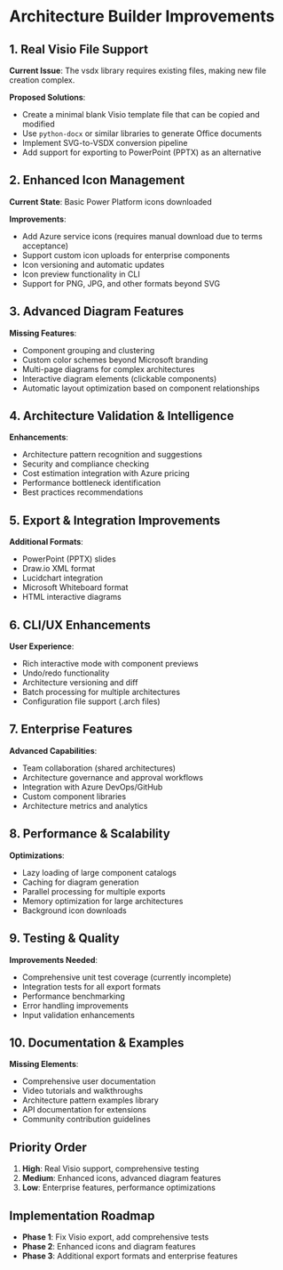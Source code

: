# Architecture Builder Improvements

## 1. Real Visio File Support
**Current Issue**: The vsdx library requires existing files, making new file creation complex.

**Proposed Solutions**:
- Create a minimal blank Visio template file that can be copied and modified
- Use `python-docx` or similar libraries to generate Office documents
- Implement SVG-to-VSDX conversion pipeline
- Add support for exporting to PowerPoint (PPTX) as an alternative

## 2. Enhanced Icon Management
**Current State**: Basic Power Platform icons downloaded

**Improvements**:
- Add Azure service icons (requires manual download due to terms acceptance)
- Support custom icon uploads for enterprise components
- Icon versioning and automatic updates
- Icon preview functionality in CLI
- Support for PNG, JPG, and other formats beyond SVG

## 3. Advanced Diagram Features
**Missing Features**:
- Component grouping and clustering
- Custom color schemes beyond Microsoft branding
- Multi-page diagrams for complex architectures
- Interactive diagram elements (clickable components)
- Automatic layout optimization based on component relationships

## 4. Architecture Validation & Intelligence
**Enhancements**:
- Architecture pattern recognition and suggestions
- Security and compliance checking
- Cost estimation integration with Azure pricing
- Performance bottleneck identification
- Best practices recommendations

## 5. Export & Integration Improvements
**Additional Formats**:
- PowerPoint (PPTX) slides
- Draw.io XML format
- Lucidchart integration
- Microsoft Whiteboard format
- HTML interactive diagrams

## 6. CLI/UX Enhancements
**User Experience**:
- Rich interactive mode with component previews
- Undo/redo functionality
- Architecture versioning and diff
- Batch processing for multiple architectures
- Configuration file support (.arch files)

## 7. Enterprise Features
**Advanced Capabilities**:
- Team collaboration (shared architectures)
- Architecture governance and approval workflows
- Integration with Azure DevOps/GitHub
- Custom component libraries
- Architecture metrics and analytics

## 8. Performance & Scalability
**Optimizations**:
- Lazy loading of large component catalogs
- Caching for diagram generation
- Parallel processing for multiple exports
- Memory optimization for large architectures
- Background icon downloads

## 9. Testing & Quality
**Improvements Needed**:
- Comprehensive unit test coverage (currently incomplete)
- Integration tests for all export formats
- Performance benchmarking
- Error handling improvements
- Input validation enhancements

## 10. Documentation & Examples
**Missing Elements**:
- Comprehensive user documentation
- Video tutorials and walkthroughs
- Architecture pattern examples library
- API documentation for extensions
- Community contribution guidelines

## Priority Order
1. **High**: Real Visio support, comprehensive testing
2. **Medium**: Enhanced icons, advanced diagram features
3. **Low**: Enterprise features, performance optimizations

## Implementation Roadmap
- **Phase 1**: Fix Visio export, add comprehensive tests
- **Phase 2**: Enhanced icons and diagram features  
- **Phase 3**: Additional export formats and enterprise features